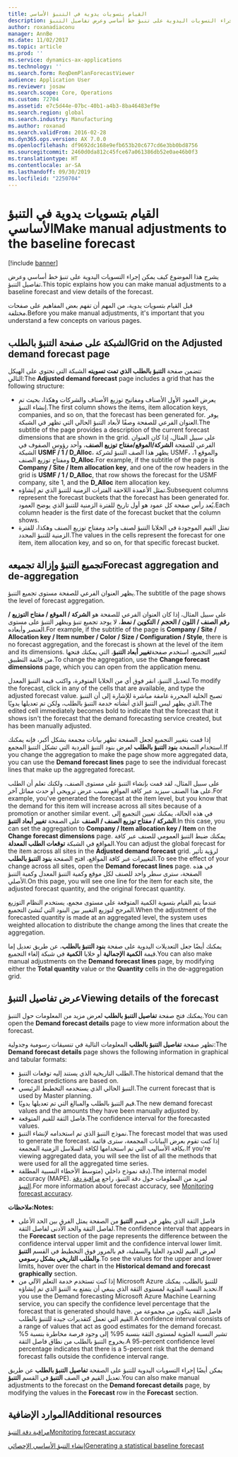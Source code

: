 ```yaml
---
title: القيام بتسويات يدوية في التنبؤ الأساسي
description: يشرح هذا الموضوع كيف يمكن إجراء التسويات اليدوية على تنبؤ خط أساسي وعرض تفاصيل التنبؤ.
author: roxanadiaconu
manager: AnnBe
ms.date: 11/02/2017
ms.topic: article
ms.prod: ''
ms.service: dynamics-ax-applications
ms.technology: ''
ms.search.form: ReqDemPlanForecastViewer
audience: Application User
ms.reviewer: josaw
ms.search.scope: Core, Operations
ms.custom: 72704
ms.assetid: e7c5d44e-07bc-40b1-a4b3-8ba46483ef9e
ms.search.region: global
ms.search.industry: Manufacturing
ms.author: roxanad
ms.search.validFrom: 2016-02-28
ms.dyn365.ops.version: AX 7.0.0
ms.openlocfilehash: df9692dc168e9efb653b20c677cd6e3bb0bd8756
ms.sourcegitcommit: 2460d0da812c45fce67a061386db52e0ae46b0f3
ms.translationtype: HT
ms.contentlocale: ar-SA
ms.lasthandoff: 09/30/2019
ms.locfileid: "2250704"
---
```

# <a name="make-manual-adjustments-to-the-baseline-forecast"></a><span data-ttu-id="5b85b-103">القيام بتسويات يدوية في التنبؤ الأساسي</span><span class="sxs-lookup"><span data-stu-id="5b85b-103">Make manual adjustments to the baseline forecast</span></span>

[!include [banner](../includes/banner.md)]

<span data-ttu-id="5b85b-104">يشرح هذا الموضوع كيف يمكن إجراء التسويات اليدوية على تنبؤ خط أساسي وعرض تفاصيل التنبؤ.</span><span class="sxs-lookup"><span data-stu-id="5b85b-104">This topic explains how you can make manual adjustments to a baseline forecast and view details of the forecast.</span></span> 

<span data-ttu-id="5b85b-105">قبل القيام بتسويات يدوية، من المهم أن تفهم بعض المفاهيم على صفحات مختلفة.</span><span class="sxs-lookup"><span data-stu-id="5b85b-105">Before you make manual adjustments, it's important that you understand a few concepts on various pages.</span></span>

## <a name="grid-on-the-adjusted-demand-forecast-page"></a><span data-ttu-id="5b85b-106">الشبكة على صفحة التنبؤ بالطلب</span><span class="sxs-lookup"><span data-stu-id="5b85b-106">Grid on the Adjusted demand forecast page</span></span>
<span data-ttu-id="5b85b-107">تتضمن صفحة **‏‫‏‫التنبؤ بالطلب‬ الذي تمت تسويته‬** الشبكة التي تحتوي على الهيكل التالي:</span><span class="sxs-lookup"><span data-stu-id="5b85b-107">The **Adjusted demand forecast** page includes a grid that has the following structure:</span></span>

-   <span data-ttu-id="5b85b-108">يعرض العمود الأول الأصناف ومفاتيح توزيع الأصناف والشركات وهكذا، بحيث تم إنشاء التنبؤ.</span><span class="sxs-lookup"><span data-stu-id="5b85b-108">The first column shows the items, item allocation keys, companies, and so on, that the forecast has been generated for.</span></span> <span data-ttu-id="5b85b-109">يوفر العنوان الفرعي للصفحة وصفًا لأبعاد التنبؤ الحالي التي تظهر في الشبكة.</span><span class="sxs-lookup"><span data-stu-id="5b85b-109">The subtitle of the page provides a description of the current forecast dimensions that are shown in the grid.</span></span> <span data-ttu-id="5b85b-110">على سبيل المثال، إذا كان العنوان الفرعي للصفحة **الشركة/الموقع/مفتاح توزيع الصنف**، وأحد رؤوس الصفوف في الشبكة **USMF / 1 / D\_Alloc**، يظهر هذا الصف التنبؤ لشركة USMF، والموقع 1، ومفتاح توزيع الصنف **D\_Alloc**.</span><span class="sxs-lookup"><span data-stu-id="5b85b-110">For example, if the subtitle of the page is **Company / Site / Item allocation key**, and one of the row headers in the grid is **USMF / 1 / D\_Alloc**, that row shows the forecast for the USMF company, site 1, and the **D\_Alloc** item allocation key.</span></span>
-   <span data-ttu-id="5b85b-111">تمثل الأعمدة اللاحقة الفترات الزمنية للتنبؤ الذي تم إنشاؤه.</span><span class="sxs-lookup"><span data-stu-id="5b85b-111">Subsequent columns represent the forecast buckets that the forecast has been generated for.</span></span> <span data-ttu-id="5b85b-112">يُعد رأس صفحة كل عمود هو أول تاريخ للفترة الزمنية للتنبؤ الذي يوضح العمود.</span><span class="sxs-lookup"><span data-stu-id="5b85b-112">Each column header is the first date of the forecast bucket that the column shows.</span></span>
-   <span data-ttu-id="5b85b-113">تمثل القيم الموجودة في الخلايا التنبؤ لصنف واحد ومفتاح توزيع الصنف وهكذا، للفترة الزمنية للتنبؤ المحدد.</span><span class="sxs-lookup"><span data-stu-id="5b85b-113">The values in the cells represent the forecast for one item, item allocation key, and so on, for that specific forecast bucket.</span></span>

## <a name="forecast-aggregation-and-de-aggregation"></a><span data-ttu-id="5b85b-114">تجميع التنبؤ وإزالة تجميعه</span><span class="sxs-lookup"><span data-stu-id="5b85b-114">Forecast aggregation and de-aggregation</span></span>
<span data-ttu-id="5b85b-115">يظهر العنوان الفرعي للصفحة مستوى تجميع التنبؤ.</span><span class="sxs-lookup"><span data-stu-id="5b85b-115">The subtitle of the page shows the level of forecast aggregation.</span></span> 

<span data-ttu-id="5b85b-116">على سبيل المثال، إذا كان العنوان الفرعي للصفحة هو **الشركة / الموقع / مفتاح التوزيع / رقم الصنف / اللون / الحجم / التكوين / نمط**، لا يوجد تجميع تنبؤ ويظهر التنبؤ على مستوى العنصر وأبعاده.</span><span class="sxs-lookup"><span data-stu-id="5b85b-116">For example, if the subtitle of the page is **Company / Site / Allocation key / Item number / Color / Size / Configuration / Style**, there is no forecast aggregation, and the forecast is shown at the level of the item and its dimensions.</span></span> <span data-ttu-id="5b85b-117">لتغيير التجميع، استخدم صفحة**تغيير أبعاد التنبؤ**، التي يمكنك فتحها من قائمة التطبيق.</span><span class="sxs-lookup"><span data-stu-id="5b85b-117">To change the aggregation, use the **Change forecast dimensions** page, which you can open from the application menu.</span></span> 

<span data-ttu-id="5b85b-118">لتعديل التنبؤ، انقر فوق أي من الخلايا المتوفرة، واكتب قيمة التنبؤ المعدل.</span><span class="sxs-lookup"><span data-stu-id="5b85b-118">To modify the forecast, click in any of the cells that are available, and type the adjusted forecast value.</span></span> <span data-ttu-id="5b85b-119">تصبح الخلية المحررة غامقة مباشرة للإشارة إلى أن التنبؤ الذي يظهر ليس التنبؤ الذي أنشأته خدمة التنبؤ بالطلب، ولكن تم تعديلها يدويًا.</span><span class="sxs-lookup"><span data-stu-id="5b85b-119">The edited cell immediately becomes bold to indicate that the forecast that it shows isn't the forecast that the demand forecasting service created, but has been manually adjusted.</span></span> 

<span data-ttu-id="5b85b-120">إذا قمت بتغيير التجميع لجعل الصفحة تظهر بيانات مجمعة بشكل أكبر، فإنه يمكنك استخدام الصفحة **بنود التنبؤ بالطلب** لعرض بنود التنبؤ الفردية التي تشكل التنبؤ المجمع.</span><span class="sxs-lookup"><span data-stu-id="5b85b-120">If you change the aggregation to make the page show more aggregated data, you can use the **Demand forecast lines** page to see the individual forecast lines that make up the aggregated forecast.</span></span> 

<span data-ttu-id="5b85b-121">على سبيل المثال، لقد قمت بإنشاء التنبؤ على مستوى الصنف، ولكنك تعلم أن الطلب على هذا الصنف سيزيد عبر كافة المواقع بسبب عرض ترويجي أو حدث مماثل آخر.</span><span class="sxs-lookup"><span data-stu-id="5b85b-121">For example, you've generated the forecast at the item level, but you know that the demand for this item will increase across all sites because of a promotion or another similar event.</span></span> <span data-ttu-id="5b85b-122">في هذه الحالة، يمكنك تعيين التجميع إلى **الشركة / مفتاح توزيع الصنف / الصنف** على الصفحة **تغيير أبعاد التنبؤ**.</span><span class="sxs-lookup"><span data-stu-id="5b85b-122">In this case, you can set the aggregation to **Company / Item allocation key / Item** on the **Change forecast dimensions** page.</span></span> <span data-ttu-id="5b85b-123">يمكنك ضبط التنبؤ العمومي للصنف عبر كافة المواقع في الشبكة **توقعات الطلب المعدلة**.</span><span class="sxs-lookup"><span data-stu-id="5b85b-123">You can adjust the global forecast for the item across all sites in the **Adjusted demand forecast** grid.</span></span> <span data-ttu-id="5b85b-124">لرؤية تأثير التغييرات عبر كافة المواقع، افتح الصفحة **بنود التنبؤ بالطلب**.</span><span class="sxs-lookup"><span data-stu-id="5b85b-124">To see the effect of your change across all sites, open the **Demand forecast lines** page.</span></span> <span data-ttu-id="5b85b-125">في هذه الصفحة، سترى سطر واحد للصنف لكل موقع وكمية التنبؤ المعدل وكمية التنبؤ الأصلي.</span><span class="sxs-lookup"><span data-stu-id="5b85b-125">On this page, you will see one line for the item for each site, the adjusted forecast quantity, and the original forecast quantity.</span></span> 

<span data-ttu-id="5b85b-126">عندما يتم القيام بتسوية الكمية المتوقعة على مستوى مجمع، يستخدم النظام التوزيع المرجح لتوزيع التغيير بين البنود التي تُنشئ التجميع.</span><span class="sxs-lookup"><span data-stu-id="5b85b-126">When the adjustment of the forecasted quantity is made at an aggregated level, the system uses weighted allocation to distribute the change among the lines that create the aggregation.</span></span> 

<span data-ttu-id="5b85b-127">يمكنك أيضًا جعل التعديلات اليدوية على صفحة **بنود التنبؤ بالطلب**، عن طريق تعديل إما قيمة **الكمية الإجمالية** أو خلايا **الكمية** في شبكة إلغاء التجميع.</span><span class="sxs-lookup"><span data-stu-id="5b85b-127">You can also make manual adjustments on the **Demand forecast lines** page, by modifying either the **Total quantity** value or the **Quantity** cells in the de-aggregation grid.</span></span>

## <a name="viewing-details-of-the-forecast"></a><span data-ttu-id="5b85b-128">عرض تفاصيل التنبؤ</span><span class="sxs-lookup"><span data-stu-id="5b85b-128">Viewing details of the forecast</span></span>
<span data-ttu-id="5b85b-129">يمكنك فتح صفحة **تفاصيل التنبؤ بالطلب** لعرض مزيد من المعلومات حول التنبؤ.</span><span class="sxs-lookup"><span data-stu-id="5b85b-129">You can open the **Demand forecast details** page to view more information about the forecast.</span></span> 

<span data-ttu-id="5b85b-130">تظهر صفحة **تفاصيل التنبؤ بالطلب** المعلومات التالية في تنسيقات رسومية وجدولية:</span><span class="sxs-lookup"><span data-stu-id="5b85b-130">The **Demand forecast details** page shows the following information in graphical and tabular formats:</span></span>

-   <span data-ttu-id="5b85b-131">الطلب التاريخية الذي يستند إليه توقعات التنبؤ.</span><span class="sxs-lookup"><span data-stu-id="5b85b-131">The historical demand that the forecast predictions are based on.</span></span>
-   <span data-ttu-id="5b85b-132">التنبؤ الحالي الذي يستخدمه التخطيط الرئيسي.</span><span class="sxs-lookup"><span data-stu-id="5b85b-132">The current forecast that is used by Master planning.</span></span>
-   <span data-ttu-id="5b85b-133">قيم التنبؤ بالطلب والمبالغ التي تم تعديلها يدويًا.</span><span class="sxs-lookup"><span data-stu-id="5b85b-133">The new demand forecast values and the amounts they have been manually adjusted by.</span></span>
-   <span data-ttu-id="5b85b-134">فاصل الثقة للقيم المتوقعة.</span><span class="sxs-lookup"><span data-stu-id="5b85b-134">The confidence interval for the forecasted values.</span></span>
-   <span data-ttu-id="5b85b-135">نموذج التنبؤ الذي تم استخدامه لإنشاء التنبؤ.</span><span class="sxs-lookup"><span data-stu-id="5b85b-135">The forecast model that was used to generate the forecast.</span></span> <span data-ttu-id="5b85b-136">إذا كنت تقوم بعرض البيانات المجمعة، سترى قائمة بكافة الأساليب التي تم استخدامها لكافة السلاسل الزمنية المجمعة.</span><span class="sxs-lookup"><span data-stu-id="5b85b-136">If you're viewing aggregated data, you will see the list of all the methods that were used for all the aggregated time series.</span></span>
-   <span data-ttu-id="5b85b-137">دقة نموذج داخلي (‏‫متوسط الأخطاء النسبية المطلقة‬).</span><span class="sxs-lookup"><span data-stu-id="5b85b-137">The internal model accuracy (MAPE).</span></span> <span data-ttu-id="5b85b-138">لمزيد من المعلومات حول دقة التنبؤ، راجع [مراقبة دقة التنبؤ](monitor-forecast-accuracy.md).</span><span class="sxs-lookup"><span data-stu-id="5b85b-138">For more information about forecast accuracy, see [Monitoring forecast accuracy](monitor-forecast-accuracy.md).</span></span>

<span data-ttu-id="5b85b-139">**ملاحظات:**</span><span class="sxs-lookup"><span data-stu-id="5b85b-139">**Notes:**</span></span>

-   <span data-ttu-id="5b85b-140">فاصل الثقة الذي يظهر في قسم **التنبؤ** من الصفحة يمثل الفرق بين الحد الأعلى لفاصل الثقة والحد الأدنى لفاصل الثقة.</span><span class="sxs-lookup"><span data-stu-id="5b85b-140">The confidence interval that appears in the **Forecast** section of the page represents the difference between the confidence interval upper limit and the confidence interval lower limit.</span></span> <span data-ttu-id="5b85b-141">لعرض القيم للحدود العليا والسفلية، قم بالمرور فوق التخطيط في القسم **‏‫التنبؤ والطلب التاريخي بشكل رسومي‬**.</span><span class="sxs-lookup"><span data-stu-id="5b85b-141">To see the values for the upper and lower limits, hover over the chart in the **Historical demand and forecast graphically** section.</span></span>
-   <span data-ttu-id="5b85b-142">إذا كنت تستخدم خدمة التعلم الآلي من Microsoft Azure للتنبؤ بالطلب، يمكنك تحديد النسبة المئوية لمستوى الثقة الذي ينبغي أن يتمتع به التنبؤ الذي تم إنشاؤه.</span><span class="sxs-lookup"><span data-stu-id="5b85b-142">If you use the Demand forecasting Microsoft Azure Machine Learning service, you can specify the confidence level percentage that the forecast that is generated should have.</span></span> <span data-ttu-id="5b85b-143">فاصل الثقة يتكون من مجموعة من القيم التي تعمل كتقديرات جيدة للتنبؤ بالطلب.</span><span class="sxs-lookup"><span data-stu-id="5b85b-143">A confidence interval consists of a range of values that act as good estimates for the demand forecast.</span></span> <span data-ttu-id="5b85b-144">تشير النسبة المئوية لمستوى الثقة بنسبة 95% إلى وجود فرصة مخاطرة بنسبة 5% بخروج التنبؤ بالطلب من نطاق فاصل الثقة.</span><span class="sxs-lookup"><span data-stu-id="5b85b-144">A 95-percent confidence level percentage indicates that there is a 5-percent risk that the demand forecast falls outside the confidence interval range.</span></span>

<span data-ttu-id="5b85b-145">يمكن أيضًا إجراء التسويات اليدوية للتنبؤ على الصفحة **تفاصيل التنبؤ بالطلب** عن طريق تعديل القيم في الصف **التنبؤ** في القسم **التنبؤ**.</span><span class="sxs-lookup"><span data-stu-id="5b85b-145">You can also make manual adjustments to the forecast on the **Demand forecast details** page, by modifying the values in the **Forecast** row in the **Forecast** section.</span></span>

<a name="additional-resources"></a><span data-ttu-id="5b85b-146">الموارد الإضافية</span><span class="sxs-lookup"><span data-stu-id="5b85b-146">Additional resources</span></span>
--------

[<span data-ttu-id="5b85b-147">مراقبة دقة التنبؤ</span><span class="sxs-lookup"><span data-stu-id="5b85b-147">Monitoring forecast accuracy</span></span>](monitor-forecast-accuracy.md)

[<span data-ttu-id="5b85b-148">إنشاء التنبؤ الأساسي الإحصائي</span><span class="sxs-lookup"><span data-stu-id="5b85b-148">Generating a statistical baseline forecast</span></span>](generate-statistical-baseline-forecast.md)



